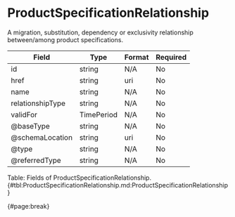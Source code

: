 <!--
    ATTENTION: This file was generated via gradle!
               Do NOT manually edit this file! Any such changes will be overwritten!
-->

# ProductSpecificationRelationship

A migration, substitution, dependency or exclusivity relationship between/among product specifications.

| Field | Type | Format | Required |
| ------- | ------- | ------- | --- |
| id | string | N/A | No |
| href | string | uri | No |
| name | string | N/A | No |
| relationshipType | string | N/A | No |
| validFor | TimePeriod | N/A | No |
| @baseType | string | N/A | No |
| @schemaLocation | string | uri | No |
| @type | string | N/A | No |
| @referredType | string | N/A | No |

Table: Fields of ProductSpecificationRelationship. {#tbl:ProductSpecificationRelationship.md:ProductSpecificationRelationship}

{#page:break}
